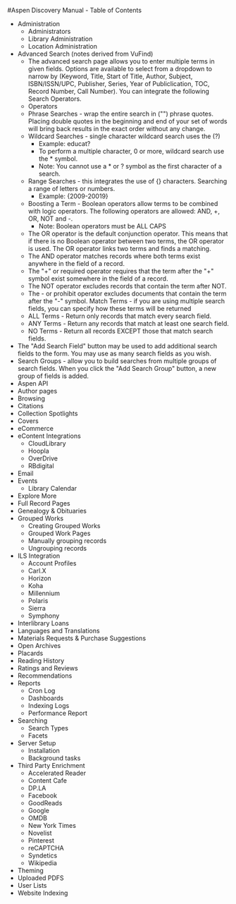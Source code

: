 #Aspen Discovery Manual - Table of Contents
- Administration
  - Administrators
  - Library Administration
  - Location Administration
- Advanced Search (notes derived from VuFind)
  - The advanced search page allows you to enter multiple terms in given fields. Options are available to select from a dropdown to narrow by (Keyword, Title, Start of Title, Author, Subject, ISBN/ISSN/UPC, Publisher, Series, Year of Publiclication, TOC, Record Number, Call Number). You can integrate the following Search Operators.
   - Operators
    - Phrase Searches - wrap the entire search in ("") phrase quotes. Placing double quotes in the beginning and end of your set of words will bring back results in the exact order without any change.   
    - Wildcard Searches - single character wildcard search uses the (?) 
      - Example: educat?
      - To perform a multiple character, 0 or more, wildcard search use the * symbol.      
      - Note: You cannot use a * or ? symbol as the first character of a search.
    - Range Searches - this integrates the use of {} characters. Searching a range of letters or numbers. 
      - Example: {2009-20019} 
    - Boosting a Term - Boolean operators allow terms to be combined with logic operators. The following operators are      allowed: AND, +, OR, NOT and -.
      - Note: Boolean operators must be ALL CAPS
     - The OR operator is the default conjunction operator. This means that if there is no Boolean operator between two terms, the OR operator is used. The OR operator links two terms and finds a matching.
     - The AND operator matches records where both terms exist anywhere in the field of a record.
     - The "+" or required operator requires that the term after the "+" symbol exist somewhere in the field of a record.
     - The NOT operator excludes records that contain the term after NOT.
     - The - or prohibit operator excludes documents that contain the term after the "-" symbol.
   Match Terms - if you are using multiple search fields, you can specify how these terms will be returned 
    - ALL Terms - Return only records that match every search field.
    - ANY Terms - Return any records that match at least one search field.
    - NO Terms - Return all records EXCEPT those that match search fields.
 - The "Add Search Field" button may be used to add additional search fields to the form. You may use as many search fields as you wish.
 - Search Groups - allow you to build searches from multiple groups of search fields. When you click the "Add Search Group" button, a new group of fields is added.
- Aspen API
- Author pages
- Browsing
- Citations
- Collection Spotlights
- Covers
- eCommerce
- eContent Integrations
  - CloudLibrary
  - Hoopla
  - OverDrive
  - RBdigital
- Email
- Events
  - Library Calendar
- Explore More
- Full Record Pages
- Genealogy & Obituaries
- Grouped Works
  - Creating Grouped Works
  - Grouped Work Pages
  - Manually grouping records
  - Ungrouping records
- ILS Integration
  - Account Profiles
  - Carl.X
  - Horizon
  - Koha
  - Millennium
  - Polaris
  - Sierra
  - Symphony
- Interlibrary Loans
- Languages and Translations
- Materials Requests & Purchase Suggestions
- Open Archives
- Placards
- Reading History
- Ratings and Reviews
- Recommendations
- Reports
  - Cron Log
  - Dashboards
  - Indexing Logs
  - Performance Report
- Searching
  - Search Types
  - Facets
- Server Setup
  - Installation
  - Background tasks
- Third Party Enrichment
  - Accelerated Reader
  - Content Cafe
  - DP.LA
  - Facebook
  - GoodReads
  - Google
  - OMDB
  - New York Times
  - Novelist
  - Pinterest
  - reCAPTCHA
  - Syndetics
  - Wikipedia
- Theming
- Uploaded PDFS
- User Lists
- Website Indexing
